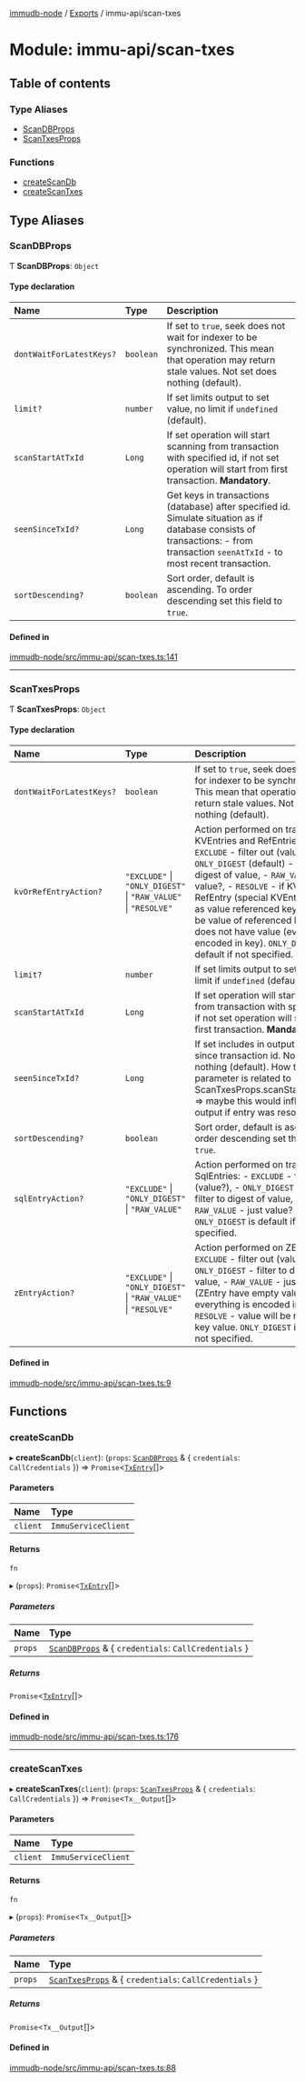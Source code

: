 [immudb-node](../README.md) / [Exports](../modules.md) / immu-api/scan-txes

# Module: immu-api/scan-txes

## Table of contents

### Type Aliases

- [ScanDBProps](immu_api_scan_txes.md#scandbprops)
- [ScanTxesProps](immu_api_scan_txes.md#scantxesprops)

### Functions

- [createScanDb](immu_api_scan_txes.md#createscandb)
- [createScanTxes](immu_api_scan_txes.md#createscantxes)

## Type Aliases

### ScanDBProps

Ƭ **ScanDBProps**: `Object`

#### Type declaration

| Name | Type | Description |
| :------ | :------ | :------ |
| `dontWaitForLatestKeys?` | `boolean` | If set to `true`, seek does not wait for indexer to be synchronized. This mean that operation may return stale values.  Not set does nothing (default). |
| `limit?` | `number` | If set limits output to set value, no limit if `undefined` (default). |
| `scanStartAtTxId` | `Long` | If set operation will start scanning from transaction with specified id, if not set operation will start from first transaction.  **Mandatory**. |
| `seenSinceTxId?` | `Long` | Get keys in transactions (database) after specified id.  Simulate situation as if database consists of transactions: - from transaction `seenAtTxId` - to most recent transaction. |
| `sortDescending?` | `boolean` | Sort order, default is ascending. To order descending set this field to `true`. |

#### Defined in

[immudb-node/src/immu-api/scan-txes.ts:141](https://github.com/codenotary/immudb-node/blob/fe12060/immudb-node/src/immu-api/scan-txes.ts#L141)

___

### ScanTxesProps

Ƭ **ScanTxesProps**: `Object`

#### Type declaration

| Name | Type | Description |
| :------ | :------ | :------ |
| `dontWaitForLatestKeys?` | `boolean` | If set to `true`, seek does not wait for indexer to be synchronized. This mean that operation may return stale values.  Not set does nothing (default). |
| `kvOrRefEntryAction?` | ``"EXCLUDE"`` \| ``"ONLY_DIGEST"`` \| ``"RAW_VALUE"`` \| ``"RESOLVE"`` | Action performed on transaction KVEntries and RefEntries: - `EXCLUDE` - filter out (value?), - `ONLY_DIGEST` (default) - filter to digest of value, - `RAW_VALUE` - just value?, - `RESOLVE` - if KVEntry is RefEntry (special KVEntry heaving as value   referenced key), value will be value of referenced key. ZEntry does   not have value (everything is encoded in key).  `ONLY_DIGEST` is default if not specified. |
| `limit?` | `number` | If set limits output to set value, no limit if `undefined` (default). |
| `scanStartAtTxId` | `Long` | If set operation will start scanning from transaction with specified id, if not set operation will start from first transaction.  **Mandatory**. |
| `seenSinceTxId?` | `Long` | If set includes in output only keys since transaction id.  Not set does nothing (default).  How this parameter is related to ScanTxesProps.scanStartAtTxId??? => maybe this would influence output if entry was resolved... |
| `sortDescending?` | `boolean` | Sort order, default is ascending. To order descending set this field to `true`. |
| `sqlEntryAction?` | ``"EXCLUDE"`` \| ``"ONLY_DIGEST"`` \| ``"RAW_VALUE"`` | Action performed on transaction SqlEntries: - `EXCLUDE` - filter out (value?), - `ONLY_DIGEST` (default) - filter to digest of value, - `RAW_VALUE` - just value?  `ONLY_DIGEST` is default if not specified. |
| `zEntryAction?` | ``"EXCLUDE"`` \| ``"ONLY_DIGEST"`` \| ``"RAW_VALUE"`` \| ``"RESOLVE"`` | Action performed on ZEntries: - `EXCLUDE` - filter out (value?), - `ONLY_DIGEST` - filter to digest of value, - `RAW_VALUE` - just value? (ZEntry have empty value, everything is encoded in key), - `RESOLVE` - value will be referenced key value.  `ONLY_DIGEST` is default if not specified. |

#### Defined in

[immudb-node/src/immu-api/scan-txes.ts:9](https://github.com/codenotary/immudb-node/blob/fe12060/immudb-node/src/immu-api/scan-txes.ts#L9)

## Functions

### createScanDb

▸ **createScanDb**(`client`): (`props`: [`ScanDBProps`](immu_api_scan_txes.md#scandbprops) & { `credentials`: `CallCredentials`  }) => `Promise`<[`TxEntry`](types_TxEntry.md#txentry)[]\>

#### Parameters

| Name | Type |
| :------ | :------ |
| `client` | `ImmuServiceClient` |

#### Returns

`fn`

▸ (`props`): `Promise`<[`TxEntry`](types_TxEntry.md#txentry)[]\>

##### Parameters

| Name | Type |
| :------ | :------ |
| `props` | [`ScanDBProps`](immu_api_scan_txes.md#scandbprops) & { `credentials`: `CallCredentials`  } |

##### Returns

`Promise`<[`TxEntry`](types_TxEntry.md#txentry)[]\>

#### Defined in

[immudb-node/src/immu-api/scan-txes.ts:176](https://github.com/codenotary/immudb-node/blob/fe12060/immudb-node/src/immu-api/scan-txes.ts#L176)

___

### createScanTxes

▸ **createScanTxes**(`client`): (`props`: [`ScanTxesProps`](immu_api_scan_txes.md#scantxesprops) & { `credentials`: `CallCredentials`  }) => `Promise`<`Tx__Output`[]\>

#### Parameters

| Name | Type |
| :------ | :------ |
| `client` | `ImmuServiceClient` |

#### Returns

`fn`

▸ (`props`): `Promise`<`Tx__Output`[]\>

##### Parameters

| Name | Type |
| :------ | :------ |
| `props` | [`ScanTxesProps`](immu_api_scan_txes.md#scantxesprops) & { `credentials`: `CallCredentials`  } |

##### Returns

`Promise`<`Tx__Output`[]\>

#### Defined in

[immudb-node/src/immu-api/scan-txes.ts:88](https://github.com/codenotary/immudb-node/blob/fe12060/immudb-node/src/immu-api/scan-txes.ts#L88)

